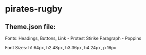 # pirates-rugby

## Theme.json file:
Fonts: 
Headings, Buttons, Link - Protest Stirike
Paragraph - Poppins 

Font Sizes:
h1 64px, h2 48px, h3 36px, h4 24px, p 16px
